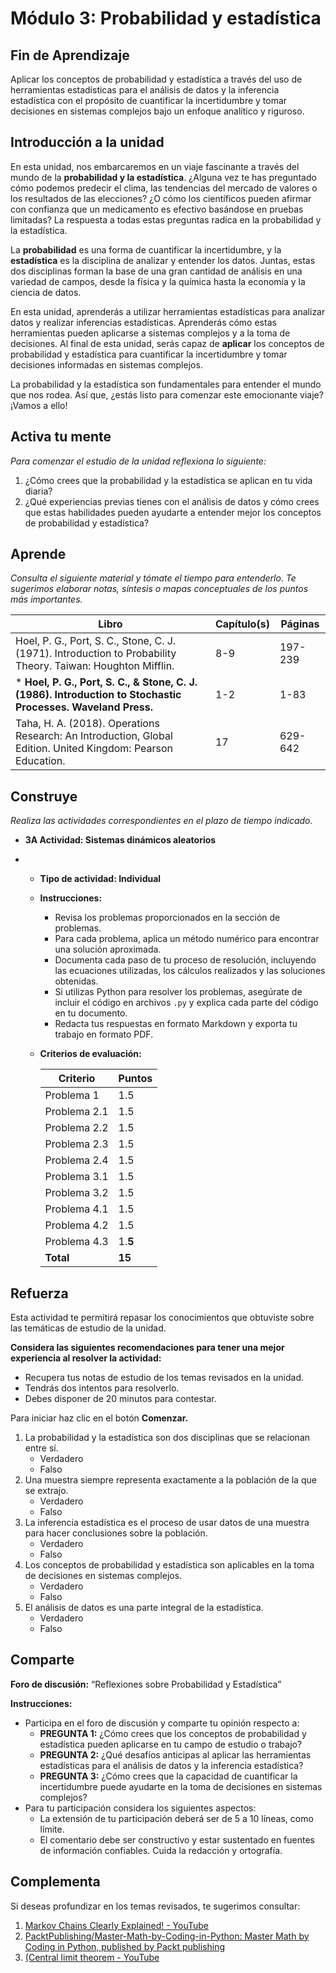 # Módulo 3: Probabilidad y estadística

## Fin de Aprendizaje

Aplicar los conceptos de probabilidad y estadística a través del uso de herramientas estadísticas para el análisis de datos y la inferencia estadística con el propósito de cuantificar la incertidumbre y tomar decisiones en sistemas complejos bajo un enfoque analítico y riguroso.

## Introducción a la unidad 

En esta unidad, nos embarcaremos en un viaje fascinante a través del mundo de la **probabilidad y la estadística**. ¿Alguna vez te has preguntado cómo podemos predecir el clima, las tendencias del mercado de valores o los resultados de las elecciones? ¿O cómo los científicos pueden afirmar con confianza que un medicamento es efectivo basándose en pruebas limitadas? La respuesta a todas estas preguntas radica en la probabilidad y la estadística.

La **probabilidad** es una forma de cuantificar la incertidumbre, y la **estadística** es la disciplina de analizar y entender los datos. Juntas, estas dos disciplinas forman la base de una gran cantidad de análisis en una variedad de campos, desde la física y la química hasta la economía y la ciencia de datos.

En esta unidad, aprenderás a utilizar herramientas estadísticas para analizar datos y realizar inferencias estadísticas. Aprenderás cómo estas herramientas pueden aplicarse a sistemas complejos y a la toma de decisiones. Al final de esta unidad, serás capaz de **aplicar** los conceptos de probabilidad y estadística para cuantificar la incertidumbre y tomar decisiones informadas en sistemas complejos.

La probabilidad y la estadística son fundamentales para entender el mundo que nos rodea. Así que, ¿estás listo para comenzar este emocionante viaje? ¡Vamos a ello!

## Activa tu mente 

*Para comenzar el estudio de la unidad reflexiona lo siguiente:*

1. ¿Cómo crees que la probabilidad y la estadística se aplican en tu vida diaria?
2. ¿Qué experiencias previas tienes con el análisis de datos y cómo crees que estas habilidades pueden ayudarte a entender mejor los conceptos de probabilidad y estadística?

## Aprende

*Consulta el siguiente material y tómate el tiempo para entenderlo. Te sugerimos elaborar notas, síntesis o mapas conceptuales de los puntos más importantes.*

| Libro | Capítulo(s) | Páginas |
| --- | --- | --- |
| Hoel, P. G., Port, S. C., Stone, C. J. (1971). Introduction to Probability Theory. Taiwan: Houghton Mifflin. |8-9|197-239|
| \* **Hoel, P. G., Port, S. C., & Stone, C. J. (1986). Introduction to Stochastic Processes. Waveland Press.** |1-2|1-83|
| Taha, H. A. (2018). Operations Research: An Introduction, Global Edition. United Kingdom: Pearson Education. |17|629-642|

## Construye

*Realiza las actividades correspondientes en el plazo de tiempo indicado.*

- **3A Actividad: Sistemas dinámicos aleatorios**

- - **Tipo de actividad: Individual**

  - **Instrucciones:**

    - Revisa los problemas proporcionados en la sección de problemas.
    - Para cada problema, aplica un método numérico para encontrar una solución aproximada.
    - Documenta cada paso de tu proceso de resolución, incluyendo las ecuaciones utilizadas, los cálculos realizados y las soluciones obtenidas.
    - Si utilizas Python para resolver los problemas, asegúrate de incluir el código en archivos `.py` y explica cada parte del código en tu documento.
    - Redacta tus respuestas en formato Markdown y exporta tu trabajo en formato PDF.

  - **Criterios de evaluación:**

    | Criterio     | Puntos  |
    | ------------ | ------- |
    | Problema 1   | 1.5     |
    | Problema 2.1 | 1.5     |
    | Problema 2.2 | 1.5     |
    | Problema 2.3 | 1.5     |
    | Problema 2.4 | 1.5     |
    | Problema 3.1 | 1.5     |
    | Problema 3.2 | 1.5     |
    | Problema 4.1 | 1.5     |
    | Problema 4.2 | 1.5     |
    | Problema 4.3 | 1.**5** |
    | **Total**    | **15**  |

## Refuerza

Esta actividad te permitirá repasar los conocimientos que obtuviste sobre las temáticas de estudio de la unidad.

**Considera las siguientes recomendaciones para tener una mejor experiencia al resolver la actividad:**

- Recupera tus notas de estudio de los temas revisados en la unidad.
- Tendrás dos intentos para resolverlo.
- Debes disponer de 20 minutos para contestar. 

Para iniciar haz clic en el botón **Comenzar.**

1. La probabilidad y la estadística son dos disciplinas que se relacionan entre sí.
   - Verdadero
   - Falso
2. Una muestra siempre representa exactamente a la población de la que se extrajo.
   - Verdadero
   - Falso
3. La inferencia estadística es el proceso de usar datos de una muestra para hacer conclusiones sobre la población.
   - Verdadero
   - Falso
4. Los conceptos de probabilidad y estadística son aplicables en la toma de decisiones en sistemas complejos.
   - Verdadero
   - Falso
5. El análisis de datos es una parte integral de la estadística.
   - Verdadero
   - Falso
   
## Comparte
**Foro de discusión:** “Reflexiones sobre Probabilidad y Estadística”

**Instrucciones:**

- Participa en el foro de discusión y comparte tu opinión respecto a:
  - **PREGUNTA 1:** ¿Cómo crees que los conceptos de probabilidad y estadística pueden aplicarse en tu campo de estudio o trabajo?
  - **PREGUNTA 2:** ¿Qué desafíos anticipas al aplicar las herramientas estadísticas para el análisis de datos y la inferencia estadística?
  - **PREGUNTA 3:** ¿Cómo crees que la capacidad de cuantificar la incertidumbre puede ayudarte en la toma de decisiones en sistemas complejos?
- Para tu participación considera los siguientes aspectos:
  - La extensión de tu participación deberá ser de 5 a 10 líneas, como límite.
  - El comentario debe ser constructivo y estar sustentado en fuentes de información confiables. Cuida la redacción y ortografía.

## Complementa 

Si deseas profundizar en los temas revisados, te sugerimos consultar:

1. [Markov Chains Clearly Explained! - YouTube](https://www.youtube.com/playlist?list=PLM8wYQRetTxBkdvBtz-gw8b9lcVkdXQKV)
2. [PacktPublishing/Master-Math-by-Coding-in-Python: Master Math by Coding in Python, published by Packt publishing](https://github.com/PacktPublishing/Master-Math-by-Coding-in-Python)
3. [(Central limit theorem - YouTube](https://www.youtube.com/playlist?list=PLZHQObOWTQDOMxJDswBaLu8xBMKxSTvg8)